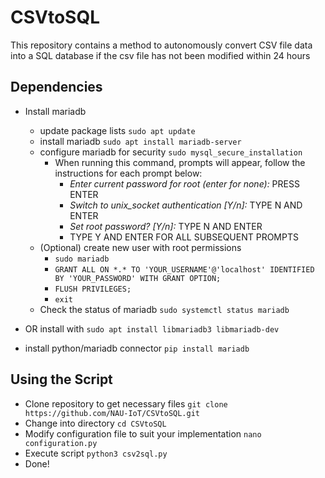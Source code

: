 # CSVtoSQL
This repository contains a method to autonomously convert CSV file data into a SQL database if the csv file has not been modified within 24 hours

## Dependencies

- Install mariadb 
  - update package lists `sudo apt update`
  - install mariadb `sudo apt install mariadb-server`
  - configure mariadb for security `sudo mysql_secure_installation`
    -  When running this command, prompts will appear, follow the instructions for each prompt below:
        -  *Enter current password for root (enter for none):* PRESS ENTER
        -  *Switch to unix_socket authentication [Y/n]:* TYPE N AND ENTER
        -  *Set root password? [Y/n]:* TYPE N AND ENTER
        -  TYPE Y AND ENTER FOR ALL SUBSEQUENT PROMPTS
  - (Optional) create new user with root permissions
    -  `sudo mariadb`
    -  `GRANT ALL ON *.* TO 'YOUR_USERNAME'@'localhost' IDENTIFIED BY 'YOUR_PASSWORD' WITH GRANT OPTION;`
    -  `FLUSH PRIVILEGES;`
    -  `exit`
  -  Check the status of mariadb `sudo systemctl status mariadb`


- OR install with `sudo apt install libmariadb3 libmariadb-dev`
-  install python/mariadb connector `pip install mariadb`

## Using the Script

- Clone repository to get necessary files `git clone https://github.com/NAU-IoT/CSVtoSQL.git`
- Change into directory `cd CSVtoSQL`
- Modify configuration file to suit your implementation `nano configuration.py`
- Execute script `python3 csv2sql.py`
- Done!
